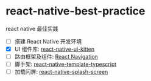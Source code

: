 # react-native-best-practice
react native 最佳实践
- [ ] 搭建 React Native 开发环境
- [x] UI 组件库: [react-native-ui-kitten](https://akveo.github.io/react-native-ui-kitten/)
- [ ] 路由框架及组件: [React Navigation](https://reactnavigation.org/)
- [ ] 脚手架: [react-native-template-typescript](https://github.com/react-native-community/react-native-template-typescript)
- [ ] 加载闪屏: [react-native-splash-screen](https://github.com/crazycodeboy/react-native-splash-screen)
